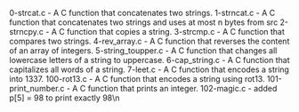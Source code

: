 0-strcat.c - A C function that concatenates two strings.
1-strncat.c - A C function that concatenates two strings and uses at most n bytes from src
2-strncpy.c - A C function that copies a string.
3-strcmp.c - A C  function that compares two strings.
4-rev_array.c - A C function that reverses the content of an array of integers.
5-string_toupper.c - A C function that changes all lowercase letters of a string to uppercase.
6-cap_string.c - A C function that capitalizes all words of a string.
7-leet.c - A C function that encodes a string into 1337.
100-rot13.c - A C function that encodes a string using rot13.
101-print_number.c - A C function that prints an integer.
102-magic.c - added p[5] = 98 to print exactly 98\n
